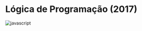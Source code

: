 # Lógica de Programação (2017)
![javascript](https://www.itvedant.com/wp-content/uploads/2016/03/Javascript_simple.png)
